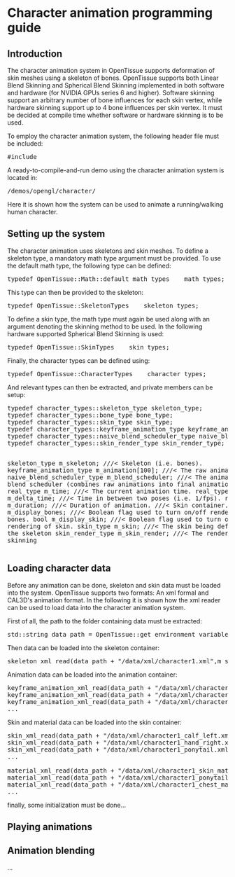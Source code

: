 <h1>Character animation programming guide</h1>

<h2>Introduction</h2>
The character animation system in OpenTissue supports deformation of skin meshes using a skeleton of bones. OpenTissue supports both Linear Blend Skinning and Spherical Blend Skinning implemented in both software and hardware (for NVIDIA GPUs series 6 and higher). Software skinning support an arbitrary number of bone influences for each skin vertex, while hardware skinning support up to 4 bone influences per skin vertex. It must be decided at compile time whether software or hardware skinning is to be used.

To employ the character animation system, the following header file must be included:
<pre>
#include <OpenTissue/character/character_types.h>
</pre>
A ready-to-compile-and-run demo using the character animation system is located in:
<pre>
/demos/opengl/character/
</pre>
Here it is shown how the system can be used to animate a running/walking human character.

<h2>Setting up the system</h2>
The character animation uses skeletons and skin meshes. To define a skeleton type, a mandatory math type argument must be provided. To use the default math type, the following type can be defined:
<pre>
typedef OpenTissue::Math::default_math_types    math_types;
</pre>
This type can then be provided to the skeleton:
<pre>
typedef OpenTissue::SkeletonTypes<math_types>    skeleton_types;
</pre>
To define a skin type, the math type must again be used along with an argument denoting the skinning method to be used. In the following hardware supported Spherical Blend Skinning is used:
<pre>
typedef OpenTissue::SkinTypes<math_types, OpenTissue::SBSGPU>    skin_types;
</pre>
Finally, the character types can be defined using:
<pre>
typedef OpenTissue::CharacterTypes<math_types,skin_types,skeleton_types>    character_types;
</pre>
And relevant types can then be extracted, and private members can be setup:
<pre>
typedef character_types::skeleton_type skeleton_type;
typedef character_types::bone_type bone_type;
typedef character_types::skin_type skin_type;
typedef character_types::keyframe_animation_type keyframe_animation_type;
typedef character_types::naive_blend_scheduler_type naive_blend_scheduler_type;
typedef character_types::skin_render_type skin_render_type;


skeleton_type               m_skeleton;         ///< Skeleton (i.e. bones).
keyframe_animation_type     m_animation[100];   ///< The raw animations.
naive_blend_scheduler_type  m_blend_scheduler;  ///< The animation blend scheduler (combines raw animations into final animation).
real_type                   m_time;             ///< The current animation time.
real_type                   m_delta_time;       ///< Time in between two poses (i.e. 1/fps).
real_type                   m_duration;         ///< Duration of animation.              ///< Skin container.
bool                        m_display_bones;    ///< Boolean flag used to turn on/off rendering of bones.
bool                        m_display_skin;     ///< Boolean flag used to turn on/off rendering of skin.
skin_type                   m_skin;             ///< The skin being deformed by the skeleton
skin_render_type            m_skin_render;      ///< The render used for skinning
</pre>

<h2>Loading character data</h2>
Before any animation can be done, skeleton and skin data must be loaded into the system. OpenTissue supports two formats: An xml formal and CAL3D's animation format. In the following it is shown how the xml reader can be used to load data into the character animation system.

First of all, the path to the folder containing data must be extracted:
<pre>
std::string data_path = OpenTissue::get_environment_variable("OPENTISSUE");
</pre>
Then data can be loaded into the skeleton container:
<pre>
skeleton_xml_read(data_path + "/data/xml/character1.xml",m_skeleton);
</pre>
Animation data can be loaded into the animation container:
<pre>
keyframe_animation_xml_read(data_path + "/data/xml/character1_idle.xml",m_animation[0]);
keyframe_animation_xml_read(data_path + "/data/xml/character1_jog.xml",m_animation[1]);
keyframe_animation_xml_read(data_path + "/data/xml/character1_shoot_arrow.xml",m_animation[2]);
...
</pre>
Skin and material data can be loaded into the skin container:
<pre>
skin_xml_read(data_path + "/data/xml/character1_calf_left.xml",m_skin.m_skin_parts[0]);
skin_xml_read(data_path + "/data/xml/character1_hand_right.xml",m_skin.m_skin_parts[1]);
skin_xml_read(data_path + "/data/xml/character1_ponytail.xml",m_skin.m_skin_parts[2]);
...

material_xml_read(data_path + "/data/xml/character1_skin_material.xml",m_skin.m_material[0]);
material_xml_read(data_path + "/data/xml/character1_ponytail_material.xml",m_skin.m_material[1]);
material_xml_read(data_path + "/data/xml/character1_chest_material.xml",m_skin.m_material[2]);
...
</pre>

finally, some initialization must be done...

<h2>Playing animations</h2>

<h2>Animation blending</h2>
...
